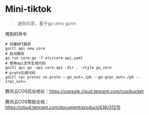 # Mini-tiktok

> 迷你抖音，基于go-zero gorm

用到的命令
```text
# 创建API服务
goctl api new core
# 启动服务
go run core.go -f etc/core-api.yaml
# 使用api文件生成代码
goctl api go -api core.api -dir . -style go_zero
# proto生成代码
goctl rpc protoc xx.proto --go_out=./pb --go-grpc_out=./pb --zrpc_out=.
```

腾讯云COS后台地址：https://console.cloud.tencent.com/cos/bucket

腾讯云COS帮助文档：https://cloud.tencent.com/document/product/436/31215




